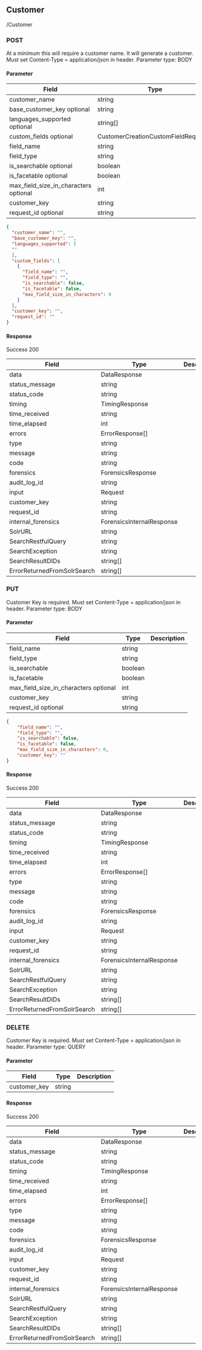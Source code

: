 ## Customer

/Customer

### POST

At a minimum this will require a customer name. It will generate a customer. Must set Content-Type = application/json in header. Parameter type: BODY

#### Parameter

|Field|Type|Description|
|--- |--- |--- |
|customer_name|string||
|base_customer_key optional|string||
|languages_supported optional|string[]||
|custom_fields optional|CustomerCreationCustomFieldRequest[]||
|field_name|string||
|field_type|string||
|is_searchable optional|boolean||
|is_facetable optional|boolean||
|max_field_size_in_characters optional|int||
|customer_key|string||
|request_id optional|string||

```json
{
  "customer_name": "",
  "base_customer_key": "",
  "languages_supported": [
  ""
  ],
  "custom_fields": [
    {
      "field_name": "",
      "field_type": "",
      "is_searchable": false,
      "is_facetable": false,
      "max_field_size_in_characters": 0
    }
  ],
  "customer_key": "",
  "request_id": ""
}
```

#### Response

Success 200

|Field|Type|Description|
|--- |--- |--- |
|data|DataResponse||
|status_message|string||
|status_code|string||
|timing|TimingResponse||
|time_received|string||
|time_elapsed|int||
|errors|ErrorResponse[]||
|type|string||
|message|string||
|code|string||
|forensics|ForensicsResponse||
|audit_log_id|string||
|input|Request||
|customer_key|string||
|request_id|string||
|internal_forensics|ForensicsInternalResponse||
|SolrURL|string||
|SearchRestfulQuery|string||
|SearchException|string||
|SearchResultDIDs|string[]||
|ErrorReturnedFromSolrSearch|string[]||

### PUT

Customer Key is required. Must set Content-Type = application/json in header. Parameter type: BODY

#### Parameter

|Field|Type|Description|
|--- |--- |--- |
|field_name|string||
|field_type|string||
|is_searchable|boolean||
|is_facetable|boolean||
|max_field_size_in_characters optional|int||
|customer_key|string||
|request_id optional|string||

```json
{
    "field_name": "",
    "field_type": "",
    "is_searchable": false,
    "is_facetable": false,
    "max_field_size_in_characters": 0,
    "customer_key": ""
}
```

#### Response

Success 200

|Field|Type|Description|
|--- |--- |--- |
|data|DataResponse||
|status_message|string||
|status_code|string||
|timing|TimingResponse||
|time_received|string||
|time_elapsed|int||
|errors|ErrorResponse[]||
|type|string||
|message|string||
|code|string||
|forensics|ForensicsResponse||
|audit_log_id|string||
|input|Request||
|customer_key|string||
|request_id|string||
|internal_forensics|ForensicsInternalResponse||
|SolrURL|string||
|SearchRestfulQuery|string||
|SearchException|string||
|SearchResultDIDs|string[]||
|ErrorReturnedFromSolrSearch|string[]||


### DELETE 
Customer Key is required. Must set Content-Type = application/json in header. Parameter type: QUERY

#### Parameter

|Field|Type|Description|
|--- |--- |--- |
|customer_key|string||

#### Response

Success 200

|Field|Type|Description|
|--- |--- |--- |
|data|DataResponse||
|status_message|string||
|status_code|string||
|timing|TimingResponse||
|time_received|string||
|time_elapsed|int||
|errors|ErrorResponse[]||
|type|string||
|message|string||
|code|string||
|forensics|ForensicsResponse||
|audit_log_id|string||
|input|Request||
|customer_key|string||
|request_id|string||
|internal_forensics|ForensicsInternalResponse||
|SolrURL|string||
|SearchRestfulQuery|string||
|SearchException|string||
|SearchResultDIDs|string[]||
|ErrorReturnedFromSolrSearch|string[]||
